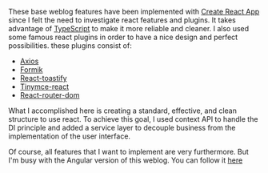 These base weblog features have been implemented with [Create React App](https://github.com/facebook/create-react-app) since I felt the need to investigate react features and plugins. It takes advantage of [TypeScript](https://www.typescriptlang.org/docs) to make it more reliable and cleaner. I also used some famous react plugins in order to have a nice design and perfect possibilities. these plugins consist of:
- [Axios](https://github.com/axios/axios#axios-api)
- [Formik](https://formik.org/)
- [React-toastify](https://fkhadra.github.io/react-toastify/introduction)
- [Tinymce-react](https://github.com/tinymce/tinymce-react)
- [React-router-dom](https://reactrouter.com/en/6.6.0)

What I accomplished here is creating a standard, effective, and clean structure to use react. To achieve this goal, I used context API to handle the DI principle and added a service layer to decouple business from the implementation of the user interface.

Of course, all features that I want to implement are very furthermore. But I'm busy with the Angular version of this weblog. You can follow it [here]()